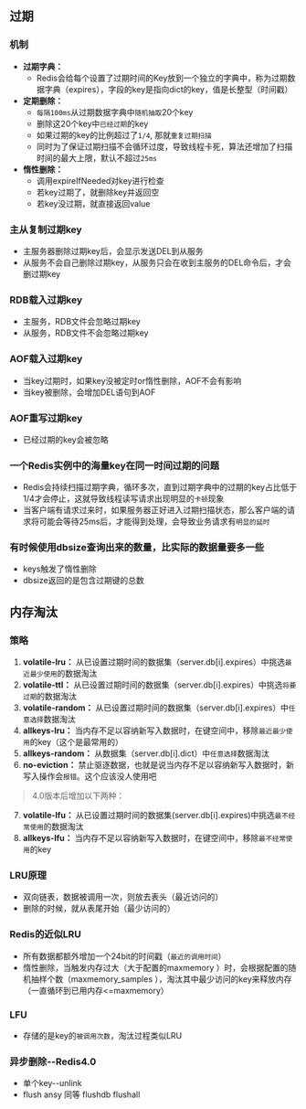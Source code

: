 ## 过期

### 机制
- **过期字典：** 
	-  Redis会给每个设置了过期时间的Key放到一个独立的字典中，称为过期数据字典（expires），字段的key是指向dict的key，值是长整型（时间戳）
- **定期删除：**
    - `每隔100ms`从过期数据字典中`随机抽取`20个key
    - 删除这20个key中`已经过期`的key
    - 如果过期的key的比例超过了`1/4`, 那就`重复过期扫描`
    - 同时为了保证过期扫描不会循环过度，导致线程卡死，算法还增加了扫描时间的最大上限，默认不超过`25ms`
- **惰性删除：** 
    - 调用expireIfNeeded对key进行检查
    - 若key过期了，就删除key并返回空
    - 若key没过期，就直接返回value

### 主从复制过期key
- 主服务器删除过期key后，会显示发送DEL到从服务
- 从服务不会自己删除过期key，从服务只会在收到主服务的DEL命令后，才会删过期key

### RDB载入过期key
- 主服务，RDB文件会忽略过期key
- 从服务，RDB文件不会忽略过期key

### AOF载入过期key
- 当key过期时，如果key没被定时or惰性删除，AOF不会有影响
- 当key被删除，会增加DEL语句到AOF

### AOF重写过期key
- 已经过期的key会被忽略

### 一个Redis实例中的海量key在同一时间过期的问题
- Redis会持续扫描过期字典，循环多次，直到过期字典中的过期的key占比低于1/4才会停止，这就导致线程读写请求出现明显的`卡顿`现象
- 当客户端有请求过来时，如果服务器正好进入过期扫描状态，那么客户端的请求将可能会等待25ms后，才能得到处理，会导致业务请求有`明显的延时`

### 有时候使用dbsize查询出来的数量，比实际的数据量要多一些
- keys触发了惰性删除
- dbsize返回的是包含过期键的总数

## 内存淘汰

### 策略
1. **volatile-lru：** 从已设置过期时间的数据集（server.db[i].expires）中挑选`最近最少使用`的数据淘汰
2. **volatile-ttl：** 从已设置过期时间的数据集（server.db[i].expires）中挑选`将要过期`的数据淘汰
3. **volatile-random：** 从已设置过期时间的数据集（server.db[i].expires）中`任意选择`数据淘汰
4. **allkeys-lru：** 当内存不足以容纳新写入数据时，在键空间中，移除`最近最少使用`的key（这个是最常用的）
5. **allkeys-random：** 从数据集（server.db[i].dict）中`任意选择`数据淘汰
6. **no-eviction：** 禁止驱逐数据，也就是说当内存不足以容纳新写入数据时，新写入操作会`报错`。这个应该没人使用吧

> 4.0版本后增加以下两种：

7. **volatile-lfu：** 从已设置过期时间的数据集(server.db[i].expires)中挑选`最不经常使用`的数据淘汰
8. **allkeys-lfu：** 当内存不足以容纳新写入数据时，在键空间中，移除`最不经常使用`的key

### LRU原理
- 双向链表，数据被调用一次，则放去表头（最近访问的）
- 删除的时候，就从表尾开始（最少访问的）

### Redis的近似LRU
- 所有数据都额外增加一个24bit的时间戳（`最近的调用时间`）
- 惰性删除，当触发内存过大（大于配置的maxmemory ）时，会根据配置的随机抽样个数（maxmemory_samples ），淘汰其中最少访问的key来释放内存（一直循环到已用内存<=maxmemory）

### LFU
- 存储的是key的`被调用次数`，淘汰过程类似LRU

### 异步删除--Redis4.0
- 单个key--unlink
- flush ansy 同等 flushdb flushall




